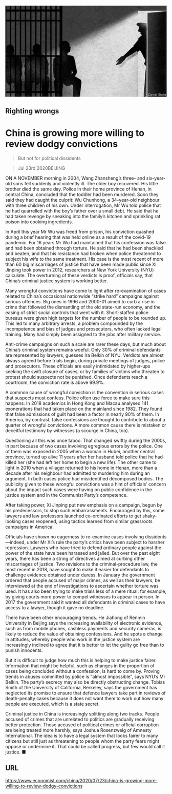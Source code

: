 ![](./images/20200725_CND001_0.jpg)

## Righting wrongs

# China is growing more willing to review dodgy convictions

> But not for political dissidents

> Jul 23rd 2020BEIJING

ON A NOVEMBER morning in 2004, Wang Zhansheng’s three- and six-year-old sons fell suddenly and violently ill. The older boy recovered. His little brother died the same day. Police in their home province of Henan, in central China, concluded that the toddler had been murdered. Soon they said they had caught the culprit: Wu Chunhong, a 34-year-old neighbour with three children of his own. Under interrogation, Mr Wu told police that he had quarrelled with the boy’s father over a small debt. He said that he had taken revenge by sneaking into the family’s kitchen and sprinkling rat poison into cooking ingredients.

In April this year Mr Wu was freed from prison, his conviction quashed during a brief hearing that was held online as a result of the covid-19 pandemic. For 16 years Mr Wu had maintained that his confession was false and had been obtained through torture. He said that he had been shackled and beaten, and that his resistance had broken when police threatened to subject his wife to the same treatment. His case is the most recent of more than 60 big miscarriages of justice that have been made public since Xi Jinping took power in 2012, researchers at New York University (NYU) calculate. The overturning of these verdicts is proof, officials say, that China’s criminal justice system is working better.

Many wrongful convictions have come to light after re-examination of cases related to China’s occasional nationwide “strike hard” campaigns against serious offences. Big ones in 1996 and 2000-01 aimed to curb a rise in crime that followed the dismantling of the old state-run economy, and the easing of strict social controls that went with it. Short-staffed police bureaus were given high targets for the number of people to be rounded up. This led to many arbitrary arrests, a problem compounded by the incompetence and bias of judges and prosecutors, who often lacked legal training. Many had simply been assigned to the jobs after military service.

Anti-crime campaigns on such a scale are rarer these days, but much about China’s criminal system remains woeful. Only 30% of criminal defendants are represented by lawyers, guesses Ira Belkin of NYU. Verdicts are almost always agreed before trials begin, during private meetings of judges, police and prosecutors. These officials are easily intimidated by higher-ups seeking the swift closure of cases, or by families of victims who threaten to protest should suspects not be punished. Once defendants reach a courtroom, the conviction rate is above 99.9%.

A common cause of wrongful conviction is the convention in serious cases that suspects must confess. Police often use force to make sure this happens. In 2018 academics in Hong Kong and Macau analysed 141 exonerations that had taken place on the mainland since 1982. They found that false admissions of guilt had been a factor in nearly 90% of them. In America, by contrast, false confessions are thought to contribute to about a quarter of wrongful convictions. A more common cause there is mistaken or deceitful testimony by witnesses (a scourge in China, too).

Questioning all this was once taboo. That changed swiftly during the 2000s, in part because of two cases involving egregious errors by the police. One of them was exposed in 2005 when a woman in Hubei, another central province, turned up alive 11 years after her husband told police that he had killed her (she had left her home to begin a new life). The other came to light in 2010 when a villager returned to his home in Henan, more than a decade after his neighbour had admitted to murdering him during an argument. In both cases police had misidentified decomposed bodies. The publicity given to these wrongful convictions was a hint of officials’ concern about the impact such cases were having on public confidence in the justice system and in the Communist Party’s competence.

After taking power, Xi Jinping put new emphasis on a campaign, begun by his predecessors, to stop such embarrassments. Encouraged by this, some lawyers and law professors launched co-ordinated efforts to get shaky-looking cases reopened, using tactics learned from similar grassroots campaigns in America.

Officials have shown no eagerness to re-examine cases involving dissidents—indeed, under Mr Xi’s rule the party’s critics have been subject to harsher repression. Lawyers who have tried to defend ordinary people against the power of the state have been harassed and jailed. But over the past eight years, there has been a string of directives aimed at curbing other miscarriages of justice. Two revisions to the criminal-procedure law, the most recent in 2018, have sought to make it easier for defendants to challenge evidence obtained under duress. In January the government ordered that people accused of major crimes, as well as their lawyers, be interviewed at the end of investigations to ascertain whether torture was used. It has also been trying to make trials less of a mere ritual: for example, by giving courts more power to compel witnesses to appear in person. In 2017 the government said it wanted all defendants in criminal cases to have access to a lawyer, though it gave no deadline.

There have been other encouraging trends. He Jiahong of Renmin University in Beijing says the increasing availability of electronic evidence, such as from mobile phones, cashless payments and security cameras, is likely to reduce the value of obtaining confessions. And he spots a change in attitudes, whereby people who work in the justice system are increasingly inclined to agree that it is better to let the guilty go free than to punish innocents.

But it is difficult to judge how much this is helping to make justice fairer. Information that might be helpful, such as changes in the proportion of cases being concluded without a confession, is hard to come by. Proving trends in abuses committed by police is “almost impossible”, says NYU’s Mr Belkin. The party’s secrecy may also be directly obstructing change. Tobias Smith of the University of California, Berkeley, says the government has neglected its promise to ensure that defence lawyers take part in reviews of death-penalty cases because it does not want them to work out how many people are executed, which is a state secret.

Criminal justice in China is increasingly splitting along two tracks. People accused of crimes that are unrelated to politics are gradually receiving better protection. Those accused of political crimes or official corruption are being treated more harshly, says Joshua Rosenzweig of Amnesty International. The idea is to have a legal system that looks fairer to many citizens but still just as threatening to people whom the party fears might oppose or undermine it. That could be called progress, but few would call it justice. ■

## URL

https://www.economist.com/china/2020/07/23/china-is-growing-more-willing-to-review-dodgy-convictions
